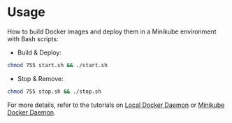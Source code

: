 # Usage

How to build Docker images and deploy them in a Minikube environment with Bash scripts:

* Build & Deploy: 
```bash
chmod 755 start.sh && ./start.sh
```

* Stop & Remove:
```bash
chmod 755 stop.sh && ./stop.sh
```

For more details, refer to the tutorials on [Local Docker Daemon](https://github.com/LamSut/Play-with-Containers/blob/main/7.vue-dev/tutorial-local.md) or [Minikube Docker Daemon](https://github.com/LamSut/Play-with-Containers/blob/main/7.vue-dev/tutorial-minikube.md).
